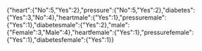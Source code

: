 {"heart":{"No":5,"Yes":2},"pressure":{"No":5,"Yes":2},"diabetes":{"Yes":3,"No":4},"heartmale":{"Yes":1},"pressuremale":{"Yes":1},"diabetesmale":{"Yes":2},"male":{"Female":3,"Male":4},"heartfemale":{"Yes":1},"pressurefemale":{"Yes":1},"diabetesfemale":{"Yes":1}}
